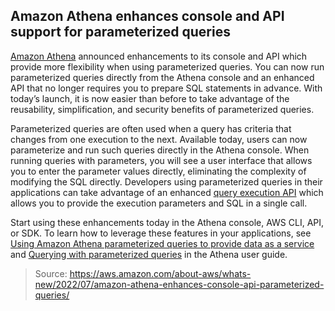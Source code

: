 ## Amazon Athena enhances console and API support for parameterized queries

[Amazon Athena](https://aws.amazon.com/athena/) announced enhancements to its console and API which provide more flexibility when using parameterized queries. You can now run parameterized queries directly from the Athena console and an enhanced API that no longer requires you to prepare SQL statements in advance. With today’s launch, it is now easier than before to take advantage of the reusability, simplification, and security benefits of parameterized queries.

Parameterized queries are often used when a query has criteria that changes from one execution to the next. Available today, users can now parameterize and run such queries directly in the Athena console. When running queries with parameters, you will see a user interface that allows you to enter the parameter values directly, eliminating the complexity of modifying the SQL directly. Developers using parameterized queries in their applications can take advantage of an enhanced [query execution API](https://docs.aws.amazon.com/athena/latest/APIReference/API_StartQueryExecution.html) which allows you to provide the execution parameters and SQL in a single call.

Start using these enhancements today in the Athena console, AWS CLI, API, or SDK. To learn how to leverage these features in your applications, see [Using Amazon Athena parameterized queries to provide data as a service](https://aws.amazon.com/blogs/big-data/use-amazon-athena-parameterized-queries-to-provide-data-as-a-service/) and [Querying with parameterized queries](https://docs.aws.amazon.com/athena/latest/ug/querying-with-prepared-statements.html) in the Athena user guide.

> Source: https://aws.amazon.com/about-aws/whats-new/2022/07/amazon-athena-enhances-console-api-parameterized-queries/